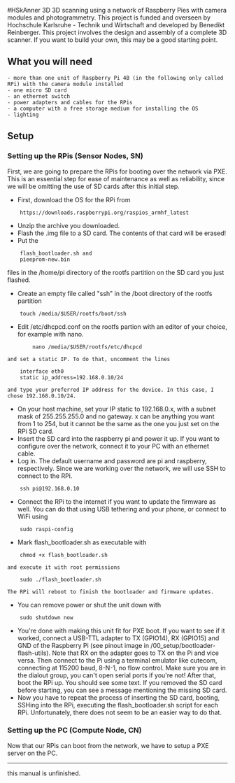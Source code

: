 #HSkAnner 3D
3D scanning using a network of Raspberry Pies with camera modules and photogrammetry. This project is funded and overseen by Hochschule Karlsruhe - Technik und Wirtschaft and developed by Benedikt Reinberger. This project involves the design and assembly of a complete 3D scanner. If you want to build your own, this may be a good starting point.

## What you will need
	- more than one unit of Raspberry Pi 4B (in the following only called RPi) with the camera module installed
	- one micro SD card
	- an ethernet switch
	- power adapters and cables for the RPis
	- a computer with a free storage medium for installing the OS
	- lighting
## Setup
### Setting up the RPis (Sensor Nodes, SN)
First, we are going to prepare the RPis for booting over the network via PXE. This is an essential step for ease of maintenance as well as reliability, since we will be omitting the use of SD cards after this initial step.

-	First, download the OS for the RPi from
```
    https://downloads.raspberrypi.org/raspios_armhf_latest
```
-	Unzip the archive you downloaded.
-	Flash the .img file to a SD card. The contents of that card will be erased!
-	Put the
```
	flash_bootloader.sh and  
	pieeprom-new.bin
```
files in the /home/pi directory of the rootfs partition on the SD card you just flashed.
-	Create an empty file called "ssh" in the /boot directory of the rootfs partition
```
	touch /media/$USER/rootfs/boot/ssh
```
-	Edit /etc/dhcpcd.conf on the rootfs partion with an editor of your choice, for example with nano.
```
		nano /media/$USER/rootfs/etc/dhcpcd
```
	and set a static IP. To do that, uncomment the lines
```
	interface eth0
	static ip_address=192.168.0.10/24
```
	and type your preferred IP address for the device. In this case, I chose 192.168.0.10/24.
-	On your host machine, set your IP static to 192.168.0.x, with a subnet mask of 255.255.255.0 and no gateway. x can be anything you want from 1 to 254, but it cannot be the same as the one you just set on the RPi SD card.
-	Insert the SD card into the raspberry pi and power it up. If you want to configure over the network, connect it to your PC with an ethernet cable.
-	Log in. The default username and password are pi and raspberry, respectively. Since we are working over the network, we will use SSH to connect to the RPi.
```
	ssh pi@192.168.0.10
```
-	Connect the RPi to the internet if you want to update the firmware as well. You can do that using USB tethering and your phone, or connect to WiFi using
```
	sudo raspi-config
```
-	Mark flash_bootloader.sh as executable with
```
	chmod +x flash_bootloader.sh
```
	and execute it with root permissions
```
	sudo ./flash_bootloader.sh
```
	The RPi will reboot to finish the bootloader and firmware updates.
-	You can remove power or shut the unit down with
```
	sudo shutdown now
```
-  You're done with making this unit fit for PXE boot. If you want to see if it worked, connect a USB-TTL adapter to TX (GPIO14), RX (GPIO15) and GND of the Raspberry Pi (see pinout image in /00_setup/bootloader-flash-utils). Note that RX on the adapter goes to TX on the Pi and vice versa. Then connect to the Pi using a terminal emulator like cutecom, connecting at 115200 baud, 8-N-1, no flow control. Make sure you are in the dialout group, you can't open serial ports if you're not! After that, boot the RPi up. You should see some text. If you removed the SD card before starting, you can see a message mentioning the missing SD card.
-	Now you have to repeat the process of inserting the SD card, booting, SSHing into the RPi, executing the flash_bootloader.sh script for each RPi. Unfortunately, there does not seem to be an easier way to do that.

### Setting up the PC (Compute Node, CN)
Now that our RPis can boot from the network, we have to setup a PXE server on the PC.

___
this manual is unfinished.

